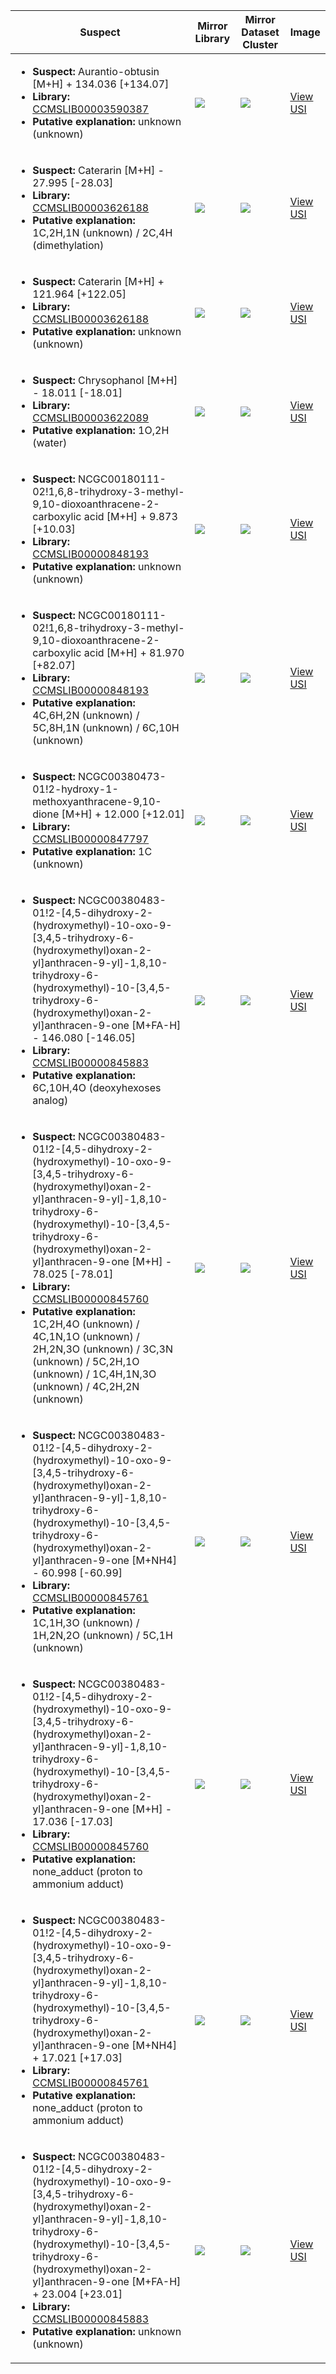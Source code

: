 | Suspect | Mirror Library | Mirror Dataset Cluster | Image |
| --- | --- | --- | --- |
| <ul><li><b>Suspect:</b> Aurantio-obtusin [M+H] + 134.036 [+134.07]</li><li><b>Library:</b> [CCMSLIB00003590387](https://gnps.ucsd.edu/ProteoSAFe/gnpslibraryspectrum.jsp?SpectrumID=CCMSLIB00003590387)</li><li><b>Putative explanation:</b> unknown (unknown)</li></ul> | ![](https://metabolomics-usi.ucsd.edu/svg/mirror?usi1=mzspec:MSV000082796:KP_165_Positive.mzML:scan:2679&usi2=mzspec:GNPSLIBRARY:CCMSLIB00003590387&mz_min=50&mz_max=500) | ![](https://metabolomics-usi.ucsd.edu/svg/mirror?usi1=mzspec:MSV000082796:KP_165_Positive.mzML:scan:2679&usi2=mzspec:MSV000084314:MSV000082796.mgf:scan:253744&mz_min=50&mz_max=500) | [View USI](https://metabolomics-usi.ucsd.edu/svg/?usi=mzspec:MSV000082796:KP_165_Positive.mzML:scan:2679&mz_min=50&mz_max=500)| 
| <ul><li><b>Suspect:</b> Caterarin [M+H] -  27.995 [-28.03]</li><li><b>Library:</b> [CCMSLIB00003626188](https://gnps.ucsd.edu/ProteoSAFe/gnpslibraryspectrum.jsp?SpectrumID=CCMSLIB00003626188)</li><li><b>Putative explanation:</b> 1C,2H,1N (unknown) / 2C,4H (dimethylation)</li></ul> | ![](https://metabolomics-usi.ucsd.edu/svg/mirror?usi1=mzspec:MSV000083475:3F12_2_49_uren-82-s011-a04.mzML:scan:1149&usi2=mzspec:GNPSLIBRARY:CCMSLIB00003626188&mz_min=50&mz_max=500) | ![](https://metabolomics-usi.ucsd.edu/svg/mirror?usi1=mzspec:MSV000083475:3F12_2_49_uren-82-s011-a04.mzML:scan:1149&usi2=mzspec:MSV000084314:MSV000083475.mgf:scan:58677&mz_min=50&mz_max=500) | [View USI](https://metabolomics-usi.ucsd.edu/svg/?usi=mzspec:MSV000083475:3F12_2_49_uren-82-s011-a04.mzML:scan:1149&mz_min=50&mz_max=500)| 
| <ul><li><b>Suspect:</b> Caterarin [M+H] + 121.964 [+122.05]</li><li><b>Library:</b> [CCMSLIB00003626188](https://gnps.ucsd.edu/ProteoSAFe/gnpslibraryspectrum.jsp?SpectrumID=CCMSLIB00003626188)</li><li><b>Putative explanation:</b> unknown (unknown)</li></ul> | ![](https://metabolomics-usi.ucsd.edu/svg/mirror?usi1=mzspec:MSV000083475:7A3_8_3_song-53-s013-a04.mzML:scan:731&usi2=mzspec:GNPSLIBRARY:CCMSLIB00003626188&mz_min=50&mz_max=500) | ![](https://metabolomics-usi.ucsd.edu/svg/mirror?usi1=mzspec:MSV000083475:7A3_8_3_song-53-s013-a04.mzML:scan:731&usi2=mzspec:MSV000084314:MSV000083475.mgf:scan:58677&mz_min=50&mz_max=500) | [View USI](https://metabolomics-usi.ucsd.edu/svg/?usi=mzspec:MSV000083475:7A3_8_3_song-53-s013-a04.mzML:scan:731&mz_min=50&mz_max=500)| 
| <ul><li><b>Suspect:</b> Chrysophanol [M+H] -  18.011 [-18.01]</li><li><b>Library:</b> [CCMSLIB00003622089](https://gnps.ucsd.edu/ProteoSAFe/gnpslibraryspectrum.jsp?SpectrumID=CCMSLIB00003622089)</li><li><b>Putative explanation:</b> 1O,2H (water)</li></ul> | ![](https://metabolomics-usi.ucsd.edu/svg/mirror?usi1=mzspec:MSV000082796:KP_237_Positive.mzML:scan:1229&usi2=mzspec:GNPSLIBRARY:CCMSLIB00003622089&mz_min=50&mz_max=500) | ![](https://metabolomics-usi.ucsd.edu/svg/mirror?usi1=mzspec:MSV000082796:KP_237_Positive.mzML:scan:1229&usi2=mzspec:MSV000084314:MSV000082796.mgf:scan:109412&mz_min=50&mz_max=500) | [View USI](https://metabolomics-usi.ucsd.edu/svg/?usi=mzspec:MSV000082796:KP_237_Positive.mzML:scan:1229&mz_min=50&mz_max=500)| 
| <ul><li><b>Suspect:</b> NCGC00180111-02!1,6,8-trihydroxy-3-methyl-9,10-dioxoanthracene-2-carboxylic acid [M+H] +   9.873 [+10.03]</li><li><b>Library:</b> [CCMSLIB00000848193](https://gnps.ucsd.edu/ProteoSAFe/gnpslibraryspectrum.jsp?SpectrumID=CCMSLIB00000848193)</li><li><b>Putative explanation:</b> unknown (unknown)</li></ul> | ![](https://metabolomics-usi.ucsd.edu/svg/mirror?usi1=mzspec:MSV000080492:C8_GC8_01_2700.mzML:scan:539&usi2=mzspec:GNPSLIBRARY:CCMSLIB00000848193&mz_min=50&mz_max=500) | ![](https://metabolomics-usi.ucsd.edu/svg/mirror?usi1=mzspec:MSV000080492:C8_GC8_01_2700.mzML:scan:539&usi2=mzspec:MSV000084314:MSV000080492.mgf:scan:84078&mz_min=50&mz_max=500) | [View USI](https://metabolomics-usi.ucsd.edu/svg/?usi=mzspec:MSV000080492:C8_GC8_01_2700.mzML:scan:539&mz_min=50&mz_max=500)| 
| <ul><li><b>Suspect:</b> NCGC00180111-02!1,6,8-trihydroxy-3-methyl-9,10-dioxoanthracene-2-carboxylic acid [M+H] +  81.970 [+82.07]</li><li><b>Library:</b> [CCMSLIB00000848193](https://gnps.ucsd.edu/ProteoSAFe/gnpslibraryspectrum.jsp?SpectrumID=CCMSLIB00000848193)</li><li><b>Putative explanation:</b> 4C,6H,2N (unknown) / 5C,8H,1N (unknown) / 6C,10H (unknown)</li></ul> | ![](https://metabolomics-usi.ucsd.edu/svg/mirror?usi1=mzspec:MSV000079098:5ft_MEA3_57C11_RC11_01_597.mzXML:scan:1742&usi2=mzspec:GNPSLIBRARY:CCMSLIB00000848193&mz_min=50&mz_max=500) | ![](https://metabolomics-usi.ucsd.edu/svg/mirror?usi1=mzspec:MSV000079098:5ft_MEA3_57C11_RC11_01_597.mzXML:scan:1742&usi2=mzspec:MSV000084314:MSV000079098.mgf:scan:73974&mz_min=50&mz_max=500) | [View USI](https://metabolomics-usi.ucsd.edu/svg/?usi=mzspec:MSV000079098:5ft_MEA3_57C11_RC11_01_597.mzXML:scan:1742&mz_min=50&mz_max=500)| 
| <ul><li><b>Suspect:</b> NCGC00380473-01!2-hydroxy-1-methoxyanthracene-9,10-dione [M+H] +  12.000 [+12.01]</li><li><b>Library:</b> [CCMSLIB00000847797](https://gnps.ucsd.edu/ProteoSAFe/gnpslibraryspectrum.jsp?SpectrumID=CCMSLIB00000847797)</li><li><b>Putative explanation:</b> 1C (unknown)</li></ul> | ![](https://metabolomics-usi.ucsd.edu/svg/mirror?usi1=mzspec:MSV000080492:A11_RA11_01_2742.mzML:scan:379&usi2=mzspec:GNPSLIBRARY:CCMSLIB00000847797&mz_min=50&mz_max=500) | ![](https://metabolomics-usi.ucsd.edu/svg/mirror?usi1=mzspec:MSV000080492:A11_RA11_01_2742.mzML:scan:379&usi2=mzspec:MSV000084314:MSV000080492.mgf:scan:81004&mz_min=50&mz_max=500) | [View USI](https://metabolomics-usi.ucsd.edu/svg/?usi=mzspec:MSV000080492:A11_RA11_01_2742.mzML:scan:379&mz_min=50&mz_max=500)| 
| <ul><li><b>Suspect:</b> NCGC00380483-01!2-[4,5-dihydroxy-2-(hydroxymethyl)-10-oxo-9-[3,4,5-trihydroxy-6-(hydroxymethyl)oxan-2-yl]anthracen-9-yl]-1,8,10-trihydroxy-6-(hydroxymethyl)-10-[3,4,5-trihydroxy-6-(hydroxymethyl)oxan-2-yl]anthracen-9-one [M+FA-H] - 146.080 [-146.05]</li><li><b>Library:</b> [CCMSLIB00000845883](https://gnps.ucsd.edu/ProteoSAFe/gnpslibraryspectrum.jsp?SpectrumID=CCMSLIB00000845883)</li><li><b>Putative explanation:</b> 6C,10H,4O (deoxyhexoses analog)</li></ul> | ![](https://metabolomics-usi.ucsd.edu/svg/mirror?usi1=mzspec:MSV000080500:E12_GE12_01_3134.mzML:scan:223&usi2=mzspec:GNPSLIBRARY:CCMSLIB00000845883&mz_min=50&mz_max=500) | ![](https://metabolomics-usi.ucsd.edu/svg/mirror?usi1=mzspec:MSV000080500:E12_GE12_01_3134.mzML:scan:223&usi2=mzspec:MSV000084314:MSV000080500.mgf:scan:4209&mz_min=50&mz_max=500) | [View USI](https://metabolomics-usi.ucsd.edu/svg/?usi=mzspec:MSV000080500:E12_GE12_01_3134.mzML:scan:223&mz_min=50&mz_max=500)| 
| <ul><li><b>Suspect:</b> NCGC00380483-01!2-[4,5-dihydroxy-2-(hydroxymethyl)-10-oxo-9-[3,4,5-trihydroxy-6-(hydroxymethyl)oxan-2-yl]anthracen-9-yl]-1,8,10-trihydroxy-6-(hydroxymethyl)-10-[3,4,5-trihydroxy-6-(hydroxymethyl)oxan-2-yl]anthracen-9-one [M+H] -  78.025 [-78.01]</li><li><b>Library:</b> [CCMSLIB00000845760](https://gnps.ucsd.edu/ProteoSAFe/gnpslibraryspectrum.jsp?SpectrumID=CCMSLIB00000845760)</li><li><b>Putative explanation:</b> 1C,2H,4O (unknown) / 4C,1N,1O (unknown) / 2H,2N,3O (unknown) / 3C,3N (unknown) / 5C,2H,1O (unknown) / 1C,4H,1N,3O (unknown) / 4C,2H,2N (unknown)</li></ul> | ![](https://metabolomics-usi.ucsd.edu/svg/mirror?usi1=mzspec:MSV000080492:A10_RA10_01_2893.mzML:scan:319&usi2=mzspec:GNPSLIBRARY:CCMSLIB00000845760&mz_min=50&mz_max=500) | ![](https://metabolomics-usi.ucsd.edu/svg/mirror?usi1=mzspec:MSV000080492:A10_RA10_01_2893.mzML:scan:319&usi2=mzspec:MSV000084314:MSV000080492.mgf:scan:110170&mz_min=50&mz_max=500) | [View USI](https://metabolomics-usi.ucsd.edu/svg/?usi=mzspec:MSV000080492:A10_RA10_01_2893.mzML:scan:319&mz_min=50&mz_max=500)| 
| <ul><li><b>Suspect:</b> NCGC00380483-01!2-[4,5-dihydroxy-2-(hydroxymethyl)-10-oxo-9-[3,4,5-trihydroxy-6-(hydroxymethyl)oxan-2-yl]anthracen-9-yl]-1,8,10-trihydroxy-6-(hydroxymethyl)-10-[3,4,5-trihydroxy-6-(hydroxymethyl)oxan-2-yl]anthracen-9-one [M+NH4] -  60.998 [-60.99]</li><li><b>Library:</b> [CCMSLIB00000845761](https://gnps.ucsd.edu/ProteoSAFe/gnpslibraryspectrum.jsp?SpectrumID=CCMSLIB00000845761)</li><li><b>Putative explanation:</b> 1C,1H,3O (unknown) / 1H,2N,2O (unknown) / 5C,1H (unknown)</li></ul> | ![](https://metabolomics-usi.ucsd.edu/svg/mirror?usi1=mzspec:MSV000080492:A10_RA10_01_2893.mzML:scan:319&usi2=mzspec:GNPSLIBRARY:CCMSLIB00000845761&mz_min=50&mz_max=500) | ![](https://metabolomics-usi.ucsd.edu/svg/mirror?usi1=mzspec:MSV000080492:A10_RA10_01_2893.mzML:scan:319&usi2=mzspec:MSV000084314:MSV000080492.mgf:scan:110330&mz_min=50&mz_max=500) | [View USI](https://metabolomics-usi.ucsd.edu/svg/?usi=mzspec:MSV000080492:A10_RA10_01_2893.mzML:scan:319&mz_min=50&mz_max=500)| 
| <ul><li><b>Suspect:</b> NCGC00380483-01!2-[4,5-dihydroxy-2-(hydroxymethyl)-10-oxo-9-[3,4,5-trihydroxy-6-(hydroxymethyl)oxan-2-yl]anthracen-9-yl]-1,8,10-trihydroxy-6-(hydroxymethyl)-10-[3,4,5-trihydroxy-6-(hydroxymethyl)oxan-2-yl]anthracen-9-one [M+H] -  17.036 [-17.03]</li><li><b>Library:</b> [CCMSLIB00000845760](https://gnps.ucsd.edu/ProteoSAFe/gnpslibraryspectrum.jsp?SpectrumID=CCMSLIB00000845760)</li><li><b>Putative explanation:</b> none_adduct (proton to ammonium adduct)</li></ul> | ![](https://metabolomics-usi.ucsd.edu/svg/mirror?usi1=mzspec:MSV000080492:A10_RA10_01_2893.mzML:scan:316&usi2=mzspec:GNPSLIBRARY:CCMSLIB00000845760&mz_min=50&mz_max=500) | ![](https://metabolomics-usi.ucsd.edu/svg/mirror?usi1=mzspec:MSV000080492:A10_RA10_01_2893.mzML:scan:316&usi2=mzspec:MSV000084314:MSV000080492.mgf:scan:110170&mz_min=50&mz_max=500) | [View USI](https://metabolomics-usi.ucsd.edu/svg/?usi=mzspec:MSV000080492:A10_RA10_01_2893.mzML:scan:316&mz_min=50&mz_max=500)| 
| <ul><li><b>Suspect:</b> NCGC00380483-01!2-[4,5-dihydroxy-2-(hydroxymethyl)-10-oxo-9-[3,4,5-trihydroxy-6-(hydroxymethyl)oxan-2-yl]anthracen-9-yl]-1,8,10-trihydroxy-6-(hydroxymethyl)-10-[3,4,5-trihydroxy-6-(hydroxymethyl)oxan-2-yl]anthracen-9-one [M+NH4] +  17.021 [+17.03]</li><li><b>Library:</b> [CCMSLIB00000845761](https://gnps.ucsd.edu/ProteoSAFe/gnpslibraryspectrum.jsp?SpectrumID=CCMSLIB00000845761)</li><li><b>Putative explanation:</b> none_adduct (proton to ammonium adduct)</li></ul> | ![](https://metabolomics-usi.ucsd.edu/svg/mirror?usi1=mzspec:MSV000080492:A10_RA10_01_2893.mzML:scan:315&usi2=mzspec:GNPSLIBRARY:CCMSLIB00000845761&mz_min=50&mz_max=500) | ![](https://metabolomics-usi.ucsd.edu/svg/mirror?usi1=mzspec:MSV000080492:A10_RA10_01_2893.mzML:scan:315&usi2=mzspec:MSV000084314:MSV000080492.mgf:scan:110330&mz_min=50&mz_max=500) | [View USI](https://metabolomics-usi.ucsd.edu/svg/?usi=mzspec:MSV000080492:A10_RA10_01_2893.mzML:scan:315&mz_min=50&mz_max=500)| 
| <ul><li><b>Suspect:</b> NCGC00380483-01!2-[4,5-dihydroxy-2-(hydroxymethyl)-10-oxo-9-[3,4,5-trihydroxy-6-(hydroxymethyl)oxan-2-yl]anthracen-9-yl]-1,8,10-trihydroxy-6-(hydroxymethyl)-10-[3,4,5-trihydroxy-6-(hydroxymethyl)oxan-2-yl]anthracen-9-one [M+FA-H] +  23.004 [+23.01]</li><li><b>Library:</b> [CCMSLIB00000845883](https://gnps.ucsd.edu/ProteoSAFe/gnpslibraryspectrum.jsp?SpectrumID=CCMSLIB00000845883)</li><li><b>Putative explanation:</b> unknown (unknown)</li></ul> | ![](https://metabolomics-usi.ucsd.edu/svg/mirror?usi1=mzspec:MSV000080500:A10_RA10_01_2972.mzML:scan:251&usi2=mzspec:GNPSLIBRARY:CCMSLIB00000845883&mz_min=50&mz_max=500) | ![](https://metabolomics-usi.ucsd.edu/svg/mirror?usi1=mzspec:MSV000080500:A10_RA10_01_2972.mzML:scan:251&usi2=mzspec:MSV000084314:MSV000080500.mgf:scan:4209&mz_min=50&mz_max=500) | [View USI](https://metabolomics-usi.ucsd.edu/svg/?usi=mzspec:MSV000080500:A10_RA10_01_2972.mzML:scan:251&mz_min=50&mz_max=500)| 